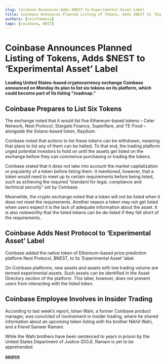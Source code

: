 ```yaml
---
slug: Coinbase-Announces-Adds-$NEST-to-Experimental-Asset-Label
title: Coinbase Announces Planned Listing of Tokens, Adds $NEST to ‘Experimental Asset’ Label
authors: [coinfomania]
tags: [coinbase, NEST]
---
```


# Coinbase Announces Planned Listing of Tokens, Adds $NEST to ‘Experimental Asset’ Label

**Leading United States-based cryptocurrency exchange Coinbase announced on Monday its plan to list six tokens on its platform, which could become part of its listing “roadmap.”**

## Coinbase Prepares to List Six Tokens

The exchange noted that it would list five Ethereum-based tokens –  Celer Network, Nest Protocol, Stargate Finance, SuperRare, and TE-Food – alongside the Solana-based token, Raydium.

Coinbase noted that actions to list these tokens can be withdrawn, meaning that plans to list any of them can be halted. To that end, the trading platform urged potential investors to hold on until the assets get listed on the exchange before they can commence purchasing or trading the tokens.

Coinbase stated that it does not take into account the market capitalization or popularity of a token before listing them. It mentioned, however, that a token would need to meet up to certain requirements before being listed, such as achieving the required “standard for legal, compliance and technical security” set by Coinbase.

Meanwhile, the crypto exchange noted that a token will not be listed when it does not meet the requirements. Another reason a token may not get listed when users expect it is the lack of adequate information about the asset. It is also noteworthy that the listed tokens can be de-listed if they fall short of the requirements.

## Coinbase Adds Nest Protocol to ‘Experimental Asset’ Label

Coinbase added the native token of Ethereum-based price prediction platform Nest Protocol, $NEST, to its ‘Experimental Asset’ label.

On Coinbase platforms, new assets and assets with low trading volume are termed experimental assets. Such assets can be identified in the Asset Directory section of the platform. This label, however, does not prevent users from interacting with the listed token.

## Coinbase Employee Involves in Insider Trading

According to last week’s report, Ishan Wahi, a former Coinbase product manager, was convicted of involvement in insider trading, where he shared information about an upcoming token listing with his brother Nikhil Wahi, and a friend Sameer Ramani.

While the Wahi brothers have been sentenced to years in prison by the United States Department of Justice (DOJ), Ramani is yet to be apprehended.

[**source**](https://cryptonews.net/news/market/9600711/)
